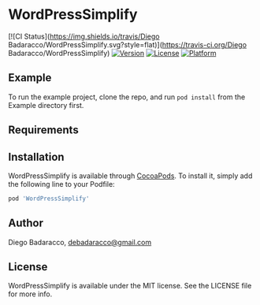 # WordPressSimplify

[![CI Status](https://img.shields.io/travis/Diego Badaracco/WordPressSimplify.svg?style=flat)](https://travis-ci.org/Diego Badaracco/WordPressSimplify)
[![Version](https://img.shields.io/cocoapods/v/WordPressSimplify.svg?style=flat)](https://cocoapods.org/pods/WordPressSimplify)
[![License](https://img.shields.io/cocoapods/l/WordPressSimplify.svg?style=flat)](https://cocoapods.org/pods/WordPressSimplify)
[![Platform](https://img.shields.io/cocoapods/p/WordPressSimplify.svg?style=flat)](https://cocoapods.org/pods/WordPressSimplify)

## Example

To run the example project, clone the repo, and run `pod install` from the Example directory first.

## Requirements

## Installation

WordPressSimplify is available through [CocoaPods](https://cocoapods.org). To install
it, simply add the following line to your Podfile:

```ruby
pod 'WordPressSimplify'
```

## Author

Diego Badaracco, debadaracco@gmail.com

## License

WordPressSimplify is available under the MIT license. See the LICENSE file for more info.
